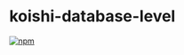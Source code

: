 # koishi-database-level

[![npm](https://img.shields.io/npm/v/koishi-database-level?style=flat-square)](https://www.npmjs.com/package/koishi-database-level)
